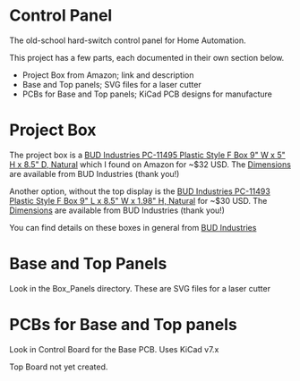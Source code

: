 # Control Panel

The old-school hard-switch control panel for Home Automation.

This project has a few parts, each documented in their own section below.

- Project Box from Amazon; link and description
- Base and Top panels; SVG files for a laser cutter
- PCBs for Base and Top panels; KiCad PCB designs for manufacture

# Project Box

The project box is a [BUD Industries PC-11495 Plastic Style F Box 9" W x 5" H x 8.5" D, Natural](
https://www.amazon.com/gp/product/B005T98PQS/ref=ppx_yo_dt_b_search_asin_title?ie=UTF8&psc=1) which I found on Amazon for ~$32 USD. The [Dimensions](https://www.budind.com/wp-content/uploads/2019/01/hb11495.pdf) are available from BUD Industries (thank you!)

Another option, without the top display is the [BUD Industries PC-11493 Plastic Style F Box 9" L x 8.5" W x 1.98" H, Natural](https://www.amazon.com/gp/product/B005T592P0/ref=ppx_yo_dt_b_search_asin_title?ie=UTF8&psc=1) for ~$30 USD. The [Dimensions](https://www.budind.com/wp-content/uploads/2019/01/hb11493.pdf) are available from BUD Industries (thank you!)

You can find details on these boxes in general from [BUD Industries](https://www.budind.com/series/general-use-boxes/plasticase-style-f-plastic-cases-2/#group=series-products&external_dimensions_group=0&internal_dimensions=0)

# Base and Top Panels

Look in the Box_Panels directory. These are SVG files for a laser cutter

# PCBs for Base and Top panels

Look in Control Board for the Base PCB. Uses KiCad v7.x

Top Board not yet created.